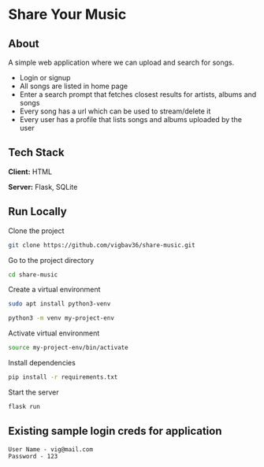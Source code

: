 
# Share Your Music



## About

A simple web application where we can upload and search for songs.

* Login or signup 
* All songs are listed in home page
* Enter a search prompt that fetches closest results for artists, albums and songs
* Every song has a url which can be used to stream/delete it
* Every user has a profile that lists songs and albums uploaded by the user
## Tech Stack

**Client:** HTML

**Server:** Flask, SQLite


## Run Locally

Clone the project

```bash
git clone https://github.com/vigbav36/share-music.git
```

Go to the project directory

```bash
cd share-music
```

Create a virtual environment

```bash
sudo apt install python3-venv
```
```bash
python3 -m venv my-project-env
```
Activate virtual environment

```bash
source my-project-env/bin/activate
```

Install dependencies

```bash
pip install -r requirements.txt
```

Start the server

```bash
flask run
```


## Existing sample login creds for application

```txt
User Name - vig@mail.com        
Password - 123
```

